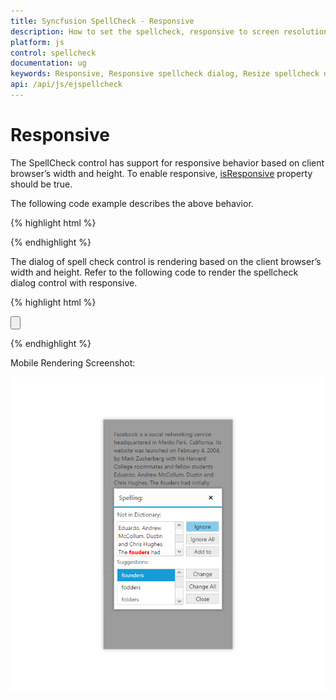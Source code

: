 ```yaml
---
title: Syncfusion SpellCheck - Responsive
description: How to set the spellcheck, responsive to screen resolutions
platform: js
control: spellcheck
documentation: ug
keywords: Responsive, Responsive spellcheck dialog, Resize spellcheck dialog
api: /api/js/ejspellcheck
---
```

# Responsive

The SpellCheck control has support for responsive behavior based on client browser’s width and height. To enable responsive, [isResponsive](/api/js/ejspellcheck#members:isresponsive) property should be true.

The following code example describes the above behavior.

{% highlight html %}

<div id="SpellCheck"></div>
    
<script type="text/javascript">
    $(function () {
            $("#SpellCheck").ejSpellCheck({                
                dictionarySettings: {
                    dictionaryUrl: "http://js.syncfusion.com/demos/ejservices/api/SpellCheck/CheckWords",
                    customDictionaryUrl: "http://js.syncfusion.com/demos/ejservices/api/SpellCheck/AddToDictionary"
                },
                isResponsive: true
            });
        });      

</script>

{% endhighlight %}

The dialog of spell check control is rendering based on the client browser’s width and height. Refer to the following code to render the spellcheck dialog control with responsive.

{% highlight html %}

<div id="SpellCheck"></div>

<div>
     <input type="button" id="Spell" />
</div>

<script type="text/javascript">
    $(function () {
            $("#SpellCheck").ejSpellCheck({                
                dictionarySettings: {
                    dictionaryUrl: "http://js.syncfusion.com/demos/ejservices/api/SpellCheck/CheckWords",
                    customDictionaryUrl: "http://js.syncfusion.com/demos/ejservices/api/SpellCheck/AddToDictionary"
                },
                isResponsive: true
            });
    
            $("#Spell").ejButton({
                width: 100,
                height: 25,
                click: "showDialog",
                text: "Spell check"
            });
        });      
    
    function showDialog() {
        var spellObj = $("#SpellCheck").data("ejSpellCheck");
        spellObj.showInDialog();
    }

</script>

{% endhighlight %}

Mobile Rendering Screenshot:

![SpellCheck responsive image](Responsive_Images/Responsive_Image.png)
